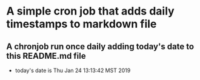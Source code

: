A simple cron job that adds daily timestamps to markdown file
============================================================
## A chronjob run once daily adding today's date to this README.md file
* today's date is Thu Jan 24 13:13:42 MST 2019

